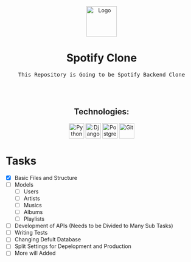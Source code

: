 <div align="center">
<a href="#">
<img src="https://upload.wikimedia.org/wikipedia/commons/thumb/8/84/Spotify_icon.svg/512px-Spotify_icon.svg.png" alt="Logo" width="80" height="80">
</a>
<h1>Spotify Clone</h1>
</div>
<!-- Project Description -->
<div>
<pre align="center">
This Repository is Going to be Spotify Backend Clone
</pre>
</div>
<br>
<br>
<!-- Project Details -->
<div align="center">
<h2>Technologies: </h2>
<img src="https://afsharsharifi.github.io/GithubReadmeGenerator/icons/Python.svg" alt="Python" width="40"> <img src="https://afsharsharifi.github.io/GithubReadmeGenerator/icons/Django.svg" alt="Django" width="40"> <img src="https://afsharsharifi.github.io/GithubReadmeGenerator/icons/PostgreSQL.svg" alt="PostgreSQL" width="40"> <img src="https://afsharsharifi.github.io/GithubReadmeGenerator/icons/Git.svg" alt="Git" width="40">
</div>

# Tasks
- [x] Basic Files and Structure
- [ ] Models
    - [ ] Users
    - [ ] Artists
    - [ ] Musics
    - [ ] Albums
    - [ ] Playlists
- [ ] Development of APIs (Needs to be Divided to Many Sub Tasks)
- [ ] Writing Tests
- [ ] Changing Defult Database
- [ ] Split Settings for Depelopment and Production
- [ ] More will Added